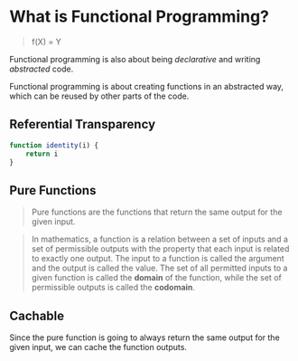 # What is Functional Programming?

> f(X) = Y

Functional programming is also about being *declarative* and writing *abstracted* code.

Functional programming is about creating functions in an abstracted way, which can be reused by other parts of the code.

## Referential Transparency

```js
function identity(i) {
    return i
}
```

## Pure Functions

> Pure functions are the functions that return the same output for the given input.

> In mathematics, a function is a relation between a set of inputs and a set of permissible outputs with the property that each input is related to exactly one output. The input to a function is called the argument and the output is called the value. The set of all permitted inputs to a given function is called the **domain** of the function, while the set of permissible outputs is called the **codomain**.

## Cachable

Since the pure function is going to always return the same output for the given input,
we can cache the function outputs.